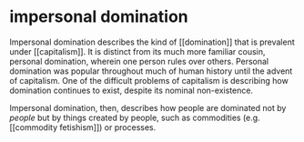 # impersonal domination

Impersonal domination describes the kind of [[domination]] that is prevalent under [[capitalism]]. It is distinct from its much more familiar cousin, personal domination, wherein one person rules over others. Personal domination was popular throughout much of human history until the advent of capitalism. One of the difficult problems of capitalism is describing how domination continues to exist, despite its nominal non-existence.

Impersonal domination, then, describes how people are dominated not by _people_ but by things created by people, such as commodities (e.g. [[commodity fetishism]]) or processes.
